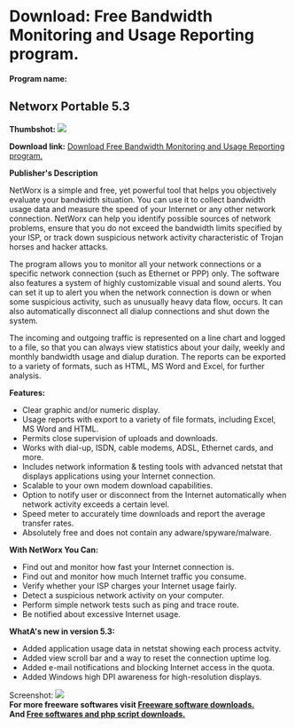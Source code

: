 # Download: Free Bandwidth Monitoring and Usage Reporting program.

**Program name:**

## Networx Portable 5.3

  
**Thumbshot:** ![](http://www.freewarefiles.com/screenshot/networx4_md.gif)   
  
**Download link:** [Download Free Bandwidth Monitoring and Usage Reporting program.](http://freesoftwares.boysofts.com/Networx-Portable_program_48814.html)  
  


**Publisher's Description**  
  


NetWorx is a simple and free, yet powerful tool that helps you objectively evaluate your bandwidth situation. You can use it to collect bandwidth usage data and measure the speed of your Internet or any other network connection. NetWorx can help you identify possible sources of network problems, ensure that you do not exceed the bandwidth limits specified by your ISP, or track down suspicious network activity characteristic of Trojan horses and hacker attacks. 

The program allows you to monitor all your network connections or a specific network connection (such as Ethernet or PPP) only. The software also features a system of highly customizable visual and sound alerts. You can set it up to alert you when the network connection is down or when some suspicious activity, such as unusually heavy data flow, occurs. It can also automatically disconnect all dialup connections and shut down the system.

The incoming and outgoing traffic is represented on a line chart and logged to a file, so that you can always view statistics about your daily, weekly and monthly bandwidth usage and dialup duration. The reports can be exported to a variety of formats, such as HTML, MS Word and Excel, for further analysis.

**Features:**

  * Clear graphic and/or numeric display. 
  * Usage reports with export to a variety of file formats, including Excel, MS Word and HTML. 
  * Permits close supervision of uploads and downloads. 
  * Works with dial-up, ISDN, cable modems, ADSL, Ethernet cards, and more. 
  * Includes network information & testing tools with advanced netstat that displays applications using your Internet connection. 
  * Scalable to your own modem download capabilities. 
  * Option to notify user or disconnect from the Internet automatically when network activity exceeds a certain level. 
  * Speed meter to accurately time downloads and report the average transfer rates. 
  * Absolutely free and does not contain any adware/spyware/malware. 

**With NetWorx You Can:**

  * Find out and monitor how fast your Internet connection is. 
  * Find out and monitor how much Internet traffic you consume. 
  * Verify whether your ISP charges your Internet usage fairly. 
  * Detect a suspicious network activity on your computer. 
  * Perform simple network tests such as ping and trace route. 
  * Be notified about excessive Internet usage. 

**WhatA's new in version 5.3:**

  * Added application usage data in netstat showing each process actvity. 
  * Added view scroll bar and a way to reset the connection uptime log. 
  * Added e-mail notifications and blocking Internet access in the quota. 
  * Added Windows high DPI awareness for high-resolution displays. 

  
  
Screenshot: ![](http://www.freewarefiles.com/screenshot/networx4.gif)   
**For more freeware softwares visit [Freeware software downloads.](http://freesoftwares.boysofts.com/)**   
**And [Free softwares and php script downloads.](http://www.boysofts.com/)**
